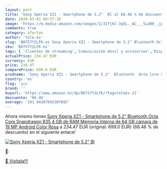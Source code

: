 ```yaml
---
layout: post
title: 'Sony Xperia XZ1 - Smartphone de 5.2"  Bl al 66.46 % de descuento'
date: 2020-03-01 00:57:10
image: 'https://m.media-amazon.com/images/I/31YjkC-3yEL._AC_._SL400_.jpg'
comments: true
category: ofertas
author: 'tole.es'
slug: 'B0757Y2LFK-es Sony Xperia XZ1 - Smartphone de 5.2" Bluetooth Octa Core...'
sku: 'B0757Y2LFK-es'
tags: [ 'Clientes de streaming','Comunicación móvil y accesorios','Dispositivos para el streaming','Electrónica','Equipos de audio y Hi-Fi','Informática','Móviles','Móviles y smartphones libres','Tablets','android', ]
actualPrice: 234.47 EUR
currency: EUR
price: 234.47
comparePrice: 699.0 EUR
prodname: 'Sony Xperia XZ1 - Smartphone de 5.2"  Bluetooth  Octa Core Snapdragon 835  4 GB de RAM  Memoria Interna de 64 GB  cámara de 19 MP  Android  Color Rosa'
country: 'es'
flag: '🇪🇸'
brand: ''
buyurl: 'https://www.amazon.es/dp/B0757Y2LFK/?tag=tolees-21'
descuento: '66.46'
average: '241.94307692307692'
---
```


Ahora mismo tienes [Sony Xperia XZ1 - Smartphone de 5.2"  Bluetooth  Octa Core Snapdragon 835  4 GB de RAM  Memoria Interna de 64 GB  cámara de 19 MP  Android  Color Rosa](https://www.amazon.es/dp/B0757Y2LFK/?tag=tolees-21) a 234.47 EUR (original: 699.0 EUR) (66.46 %  de descuento) en el siguiente enlace!

[![Sony Xperia XZ1 - Smartphone de 5.2"  Bl](https://m.media-amazon.com/images/I/31YjkC-3yEL._AC_._SL400_.jpg)](https://www.amazon.es/dp/B0757Y2LFK/?tag=tolees-21)

🔎:


[🛒 Visítala!!!](https://www.amazon.es/dp/B0757Y2LFK/?tag=tolees-21)
